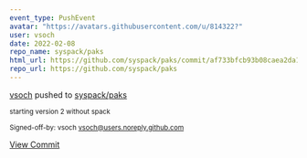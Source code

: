 ```yaml
---
event_type: PushEvent
avatar: "https://avatars.githubusercontent.com/u/814322?"
user: vsoch
date: 2022-02-08
repo_name: syspack/paks
html_url: https://github.com/syspack/paks/commit/af733bfcb93b08caea2da19696fb2d69c25136ea
repo_url: https://github.com/syspack/paks
---
```


<a href='https://github.com/vsoch' target='_blank'>vsoch</a> pushed to <a href='https://github.com/syspack/paks' target='_blank'>syspack/paks</a>

<small>starting version 2 without spack

Signed-off-by: vsoch <vsoch@users.noreply.github.com></small>

<a href='https://github.com/syspack/paks/commit/af733bfcb93b08caea2da19696fb2d69c25136ea' target='_blank'>View Commit</a>